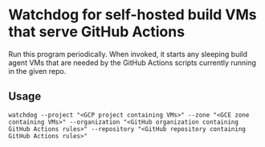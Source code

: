 # Watchdog for self-hosted build VMs that serve GitHub Actions

Run this program periodically. When invoked, it starts any sleeping build agent VMs that are needed by the GitHub Actions scripts currently running in the given repo.

## Usage

```
watchdog --project "<GCP project containing VMs>" --zone "<GCE zone containing VMs>" --organization "<GitHub organization containing GitHub Actions rules>" --repository "<GitHub repository containing GitHub Actions rules>"
```